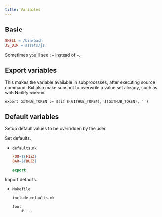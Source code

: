 ```yaml
---
title: Variables
---
```



## Basic

```mk
SHELL = /bin/bash
JS_DIR = assets/js
```

Sometimes you'll see `:=` instead of `=`.


## Export variables

This makes the variable available in subprocesses, after executing source command.
But also make sure not to overwrite a value set already, such as with Netlify secrets.

```make
export GITHUB_TOKEN := $(if $(GITHUB_TOKEN), $(GITHUB_TOKEN), '')
```

## Default variables

Setup default values to be overridden by the user.


Set defaults.

- `defaults.mk`
    ```mk
    FOO=${FIZZ}
    BAR=${BUZZ}

    export
    ```

Import defaults.

- `Makefile`
    ```make
    include defaults.mk
    
    foo:
        # ...
    ```
